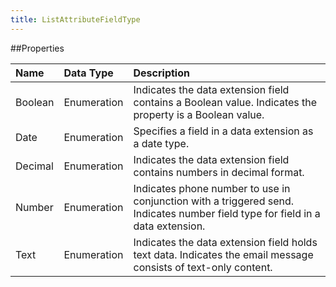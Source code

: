 ```yaml
---
title: ListAttributeFieldType
---
```


##Properties
<table class="table table-hover"> <thead align="left"><tr><th>Name</th><th>Data Type</th><th>Description</th></tr></thead> <tbody><tr><td>Boolean</td><td>Enumeration</td><td>Indicates the data extension field contains a Boolean value. Indicates the property is a Boolean value.</td></tr><tr><td>Date</td><td>Enumeration</td><td>Specifies a field in a data extension as a date type.</td></tr><tr><td>Decimal</td><td>Enumeration</td><td>Indicates the data extension field contains numbers in decimal format.</td></tr><tr><td>Number</td><td>Enumeration</td><td>Indicates phone number to use in conjunction with a triggered send. Indicates number field type for field in a data extension.</td></tr><tr><td>Text</td><td>Enumeration</td><td>Indicates the data extension field holds text data. Indicates the email message consists of text-only content.</td></tr></tbody></table>
